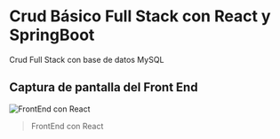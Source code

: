 # Crud Básico Full Stack con React y SpringBoot
Crud Full Stack con base de datos MySQL

## Captura de pantalla del Front End

![FrontEnd con React](https://i.ibb.co/rm7JwSv/1.png)
> FrontEnd con React
